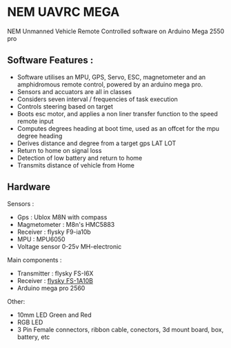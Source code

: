 # NEM UAVRC MEGA

NEM Unmanned Vehicle Remote Controlled software on Arduino Mega 2550 pro

## Software Features :

- Software utilises an MPU, GPS, Servo, ESC, magnetometer and an amphidromous remote control, powered by an arduino mega pro.
- Sensors and accuators are all in classes
- Considers seven interval / frequencies of task execution
- Controls steering based on target 
- Boots esc motor, and applies a non liner transfer function to the speed remote input
- Computes degrees heading at boot time, used as an offcet for the mpu degree heading
- Derives distance and degree from a target gps LAT LOT
- Return to home on signal loss
- Detection of low battery and return to home
- Transmits distance of vehicle from Home

## Hardware

Sensors :

- Gps : Ublox M8N with compass
- Magmetometer : M8n's HMC5883
- Receiver : flysky F9-ia10b
- MPU : MPU6050
- Voltage sensor 0-25v MH-electronic

Main components : 
- Transmitter : flysky FS-I6X
- Receiver : [flysky FS-1A10B](https://www.flysky-cn.com/ia10b-canshu)
- Arduino mega pro 2560 

Other: 

- 10mm LED Green and Red
- RGB LED
- 3 Pin Female connectors, ribbon cable, conectors, 3d mount board, box, battery, etc

